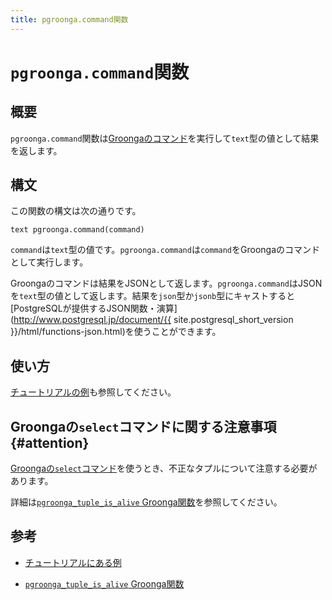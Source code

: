 ```yaml
---
title: pgroonga.command関数
---
```


# `pgroonga.command`関数

## 概要

`pgroonga.command`関数は[Groongaのコマンド](http://groonga.org/ja/docs/reference/command.html)を実行して`text`型の値として結果を返します。

## 構文

この関数の構文は次の通りです。

```text
text pgroonga.command(command)
```

`command`は`text`型の値です。`pgroonga.command`は`command`をGroongaのコマンドとして実行します。

Groongaのコマンドは結果をJSONとして返します。`pgroonga.command`はJSONを`text`型の値として返します。結果を`json`型か`jsonb`型にキャストすると[PostgreSQLが提供するJSON関数・演算](http://www.postgresql.jp/document/{{ site.postgresql_short_version }}/html/functions-json.html)を使うことができます。

## 使い方

[チュートリアルの例](../../tutorial/#groonga)も参照してください。

## Groongaの`select`コマンドに関する注意事項 {#attention}

[Groongaの`select`コマンド](http://groonga.org/ja/docs/reference/commands/select.html)を使うとき、不正なタプルについて注意する必要があります。

詳細は[`pgroonga_tuple_is_alive` Groonga関数](../groonga-functions/pgroonga-tuple-is-alive.html)を参照してください。

## 参考

  * [チュートリアルにある例](../../tutorial/#groonga)

  * [`pgroonga_tuple_is_alive` Groonga関数](../groonga-functions/pgroonga-tuple-is-alive.html)
